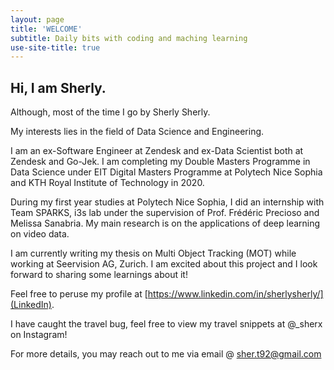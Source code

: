 ```yaml
---
layout: page
title: 'WELCOME'
subtitle: Daily bits with coding and maching learning
use-site-title: true
---
```


## Hi, I am Sherly.
Although, most of the time I go by Sherly Sherly.

My interests lies in the field of Data Science and Engineering.

I am an ex-Software Engineer at Zendesk and ex-Data Scientist both at Zendesk and Go-Jek. I am completing my Double Masters Programme in Data Science under EIT Digital Masters Programme at Polytech Nice Sophia and KTH Royal Institute of Technology in 2020.

During my first year studies at Polytech Nice Sophia, I did an internship with Team SPARKS, i3s lab under the supervision of Prof. Frédéric Precioso and Melissa Sanabria. My main research is on the applications of deep learning on video data.

I am currently writing my thesis on Multi Object Tracking (MOT) while working at Seervision AG, Zurich. I am excited about this project and I look forward to sharing some learnings about it!

Feel free to peruse my profile at [https://www.linkedin.com/in/sherlysherly/](LinkedIn).

I have caught the travel bug, feel free to view my travel snippets at @_sherx on Instagram!

For more details, you may reach out to me via email @ sher.t92@gmail.com


